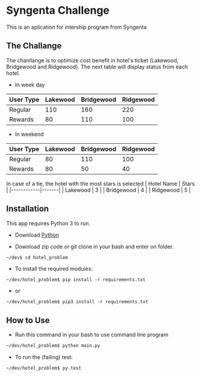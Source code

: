 # Syngenta Challenge

This is an aplication for intership program from Syngenta

## The Challange

The chanllange is to optimize cost benefit in hotel's ticket (Lakewood, Bridgewood and Ridgewood). The next table will display status from each hotel.
- In week day

| User Type | Lakewood | Bridgewood | Ridgewood |
|-----------|----------|------------|-----------|
| Regular   | 110      | 160        | 220       |
| Rewards   | 80       | 110        | 100       |

- In weekend

| User Type | Lakewood | Bridgewood | Ridgewood |
|-----------|----------|------------|-----------|
| Regular   | 80       | 110        | 100       |
| Rewards   | 80       | 50         | 40        |

In case of a tie, the hotel with the most stars is selected
| Hotel Name | Stars |
|------------|-------|
| Lakewood   | 3     |
| Bridgewood | 4     |
| Ridgewood  | 5     |

## Installation

This app requires Python 3 to run.

- Download [Python](https://www.python.org/)

- Download zip code or git clone in your bash and enter on folder.

```sh
~/dev$ cd hotel_problem
```
- To install the required modules:
```
~/dev/hotel_problem$ pip install -r requirements.txt
```
- or
```
~/dev/hotel_problem$ pip3 install -r requirements.txt
```
## How to Use
- Run this command in your bash to use command line program
```sh
~/dev/hotel_problem$ python main.py
```
- To run the (failing) test:
```
~/dev/hotel_problem$ py.test
```

